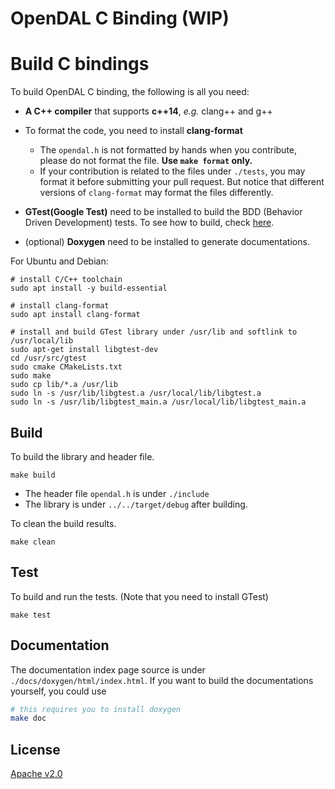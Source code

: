 # OpenDAL C Binding (WIP)

# Build C bindings

To build OpenDAL C binding, the following is all you need:
- **A C++ compiler** that supports **c++14**, *e.g.* clang++ and g++

- To format the code, you need to install **clang-format**
    - The `opendal.h` is not formatted by hands when you contribute, please do not format the file. **Use `make format` only.**
    - If your contribution is related to the files under `./tests`, you may format it before submitting your pull request. But notice that different versions of `clang-format` may format the files differently.

- **GTest(Google Test)** need to be installed to build the BDD (Behavior Driven Development) tests. To see how to build, check [here](https://github.com/google/googletest).
- (optional) **Doxygen** need to be installed to generate documentations.

For Ubuntu and Debian:
```shell
# install C/C++ toolchain
sudo apt install -y build-essential

# install clang-format
sudo apt install clang-format

# install and build GTest library under /usr/lib and softlink to /usr/local/lib
sudo apt-get install libgtest-dev
cd /usr/src/gtest
sudo cmake CMakeLists.txt
sudo make
sudo cp lib/*.a /usr/lib
sudo ln -s /usr/lib/libgtest.a /usr/local/lib/libgtest.a
sudo ln -s /usr/lib/libgtest_main.a /usr/local/lib/libgtest_main.a
```

## Build
To build the library and header file.
```shell
make build
```

- The header file `opendal.h` is under `./include` 
- The library is under `../../target/debug` after building.

To clean the build results.
```shell
make clean
```

## Test
To build and run the tests. (Note that you need to install GTest)
```shell
make test
```

## Documentation
The documentation index page source is under `./docs/doxygen/html/index.html`.
If you want to build the documentations yourself, you could use
```sh
# this requires you to install doxygen
make doc
```


## License

[Apache v2.0](https://www.apache.org/licenses/LICENSE-2.0)
